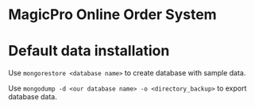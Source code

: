 MagicPro Online Order System
===============

Default data installation
======

Use `mongorestore <database name>` to create database with sample data.

Use `mongodump -d <our database name> -o <directory_backup>` to export database data.

